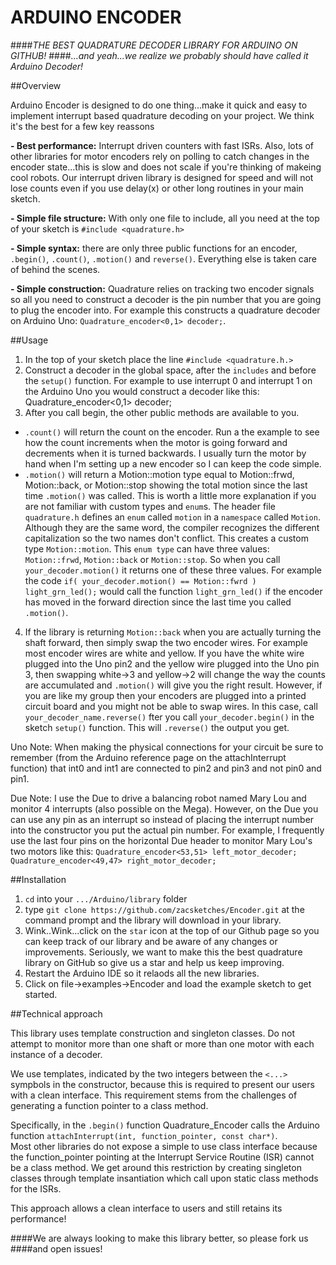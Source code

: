 # ARDUINO ENCODER

####*THE BEST QUADRATURE DECODER LIBRARY FOR ARDUINO ON GITHUB!*
####*...and yeah...we realize we probably should have called it Arduino Decoder!*

##Overview

Arduino Encoder is designed to do one thing...make it quick and easy 
to implement interrupt based quadrature decoding on your project. We 
think it's the best for a few key reassons

**- Best performance:** Interrupt driven counters with fast ISRs.
Also, lots of other libraries for motor encoders rely on polling to 
catch changes in the encoder state...this is slow and
does not scale if you're thinking of makeing cool robots.  Our interrupt
driven library is designed for speed and will not lose counts even if
you use delay(x) or other long routines in your main sketch.

**- Simple file structure:** With only one file to include, all you need 
at the top of your sketch is `#include <quadrature.h>`

**- Simple syntax:** there are only three public functions for an encoder,
`.begin()`, `.count()`, `.motion()` and `reverse()`.  Everything else is 
taken care of behind the scenes.

**- Simple construction:** Quadrature relies on tracking two encoder
signals so all you need to construct a decoder is the pin number that
you are going to plug the encoder into.  For example this constructs
a quadrature decoder on Arduino Uno:
    `Quadrature_encoder<0,1> decoder;`.

##Usage

1. In the top of your sketch place the line `#include <quadrature.h.>`
2. Construct a decoder in the global space, after the `includes` and before
the `setup()` function.  For example to use interrupt 0 and interrupt 1
on the Arduino Uno you would construct a decoder like this:
    Quadrature_encoder<0,1> decoder;
3. After you call begin, the other public methods are available to you.
 - `.count()` will return the count on the encoder.  Run a the example to
 see how the count increments when the motor is going forward and 
 decrements when it is turned backwards.  I usually turn the motor by
 hand when I'm setting up a new encoder so I can keep the code simple.
 - `.motion()` will return a Motion::motion type equal to Motion::frwd, 
 Motion::back, or Motion::stop showing the total motion since the last
 time `.motion()` was called.  This is worth a little more explanation
 if you are not familiar with custom types and `enum`s.  The header
 file `quadrature.h` defines an `enum` called `motion` in a 
 `namespace` called `Motion`.  Although they are the same word, the
 compiler recognizes the different capitalization so the two names
 don't conflict.  This creates a custom type `Motion::motion`.  This
 `enum type` can have three values: `Motion::frwd`, `Motion::back` or 
 `Motion::stop`.  So when you call `your_decoder.motion()` it returns
 one of these three values.  For example the code
     `if( your_decoder.motion() == Motion::fwrd ) light_grn_led();`
 would call the function `light_grn_led()` if the encoder has moved
 in the forward direction since the last time you called `.motion()`.
4. If the library is returning `Motion::back` when you are actually
 turning the shaft forward, then simply swap the two encoder wires.
 For example most encoder wires are white and yellow.  If you have
 the white wire plugged into the Uno pin2 and the yellow wire
 plugged into the Uno pin 3, then swapping white->3 and yellow->2
 will change the way the counts are accumulated and `.motion()` will
 give you the right result.  However, if you are like my group then
 your encoders are plugged into a printed circuit board and you might
 not be able to swap wires.  In this case, call
     `your_decoder_name.reverse()`
 fter you call `your_decoder.begin()` in the sketch `setup()`
 function.  This will `.reverse()` the output you get.


Uno Note: When making the physical connections for your circuit be sure to
remember (from the Arduino reference page on the attachInterrupt function)
that int0 and int1 are connected to pin2 and pin3 and not pin0 and pin1.

Due Note: I use the Due to drive a balancing robot named Mary Lou and
monitor 4 interrupts (also possible on the Mega).  However, on the Due
you can use any pin as an interrupt so instead of placing the interrupt
number into the constructor you put the actual pin number.  For example,
I frequently use the last four pins on the horizontal Due header to monitor
Mary Lou's two motors like this:
    `Quadrature_encoder<53,51> left_motor_decoder;`
	`Quadrature_encoder<49,47> right_motor_decoder;` 

##Installation

1. `cd` into your `.../Arduino/library` folder
2. type `git clone https://github.com/zacsketches/Encoder.git` at
the command prompt and the library will download in your library.
3. Wink..Wink...click on the `star` icon at the top of our Github 
page so you can keep track of our library and be aware of any changes
or improvements.  Seriously, we want to make this the best 
quadrature library on GitHub so give us a star and help us keep 
improving.
4. Restart the Arduino IDE so it relaods all the new libraries.
5. Click on file->examples->Encoder and load the example sketch
to get started.

##Technical approach

This library uses template construction and singleton classes.  Do not 
attempt to monitor more than one shaft or more than one motor with
each instance of a decoder.

We use templates, indicated by the two integers between the `<...>`
sympbols in the constructor, because this is required to present
our users with a clean interface.  This requirement stems from the
challenges of generating a function pointer to a class method.

Specifically, in the `.begin()` function Quadrature_Encoder calls the 
Arduino function `attachInterrupt(int, function_pointer, const char*)`.  
Most other libraries do not expose a simple to use class interface 
because the function_pointer pointing at the Interrupt Service 
Routine (ISR) cannot be a class method.  We get around this 
restriction by creating singleton classes through template insantiation 
which call upon static class methods for the ISRs.

This approach allows a clean interface to users and still retains its
performance!

####We are always looking to make this library better, so please fork us
####and open issues!
